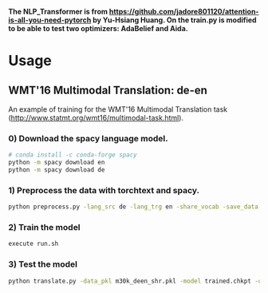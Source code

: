 **The NLP_Transformer is from https://github.com/jadore801120/attention-is-all-you-need-pytorch by Yu-Hsiang Huang. On the train.py is modified to be able to test two optimizers: AdaBelief and Aida.**



# Usage

## WMT'16 Multimodal Translation: de-en

An example of training for the WMT'16 Multimodal Translation task (http://www.statmt.org/wmt16/multimodal-task.html).

### 0) Download the spacy language model.
```bash
# conda install -c conda-forge spacy 
python -m spacy download en
python -m spacy download de
```

### 1) Preprocess the data with torchtext and spacy.
```bash
python preprocess.py -lang_src de -lang_trg en -share_vocab -save_data m30k_deen_shr.pkl
```

### 2) Train the model
```bash
execute run.sh
```

### 3) Test the model
```bash
python translate.py -data_pkl m30k_deen_shr.pkl -model trained.chkpt -output prediction.txt
```


